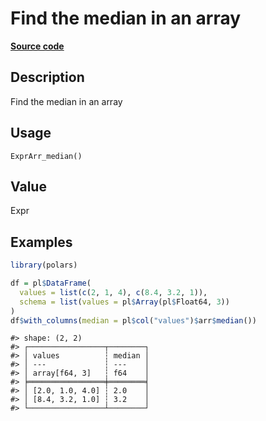 

# Find the median in an array

[**Source code**](https://github.com/pola-rs/r-polars/tree/c47431ca69622f79ed7a3f1d7bfee6075ffabfee/R/expr__array.R#L63)

## Description

Find the median in an array

## Usage

<pre><code class='language-R'>ExprArr_median()
</code></pre>

## Value

Expr

## Examples

``` r
library(polars)

df = pl$DataFrame(
  values = list(c(2, 1, 4), c(8.4, 3.2, 1)),
  schema = list(values = pl$Array(pl$Float64, 3))
)
df$with_columns(median = pl$col("values")$arr$median())
```

    #> shape: (2, 2)
    #> ┌─────────────────┬────────┐
    #> │ values          ┆ median │
    #> │ ---             ┆ ---    │
    #> │ array[f64, 3]   ┆ f64    │
    #> ╞═════════════════╪════════╡
    #> │ [2.0, 1.0, 4.0] ┆ 2.0    │
    #> │ [8.4, 3.2, 1.0] ┆ 3.2    │
    #> └─────────────────┴────────┘
